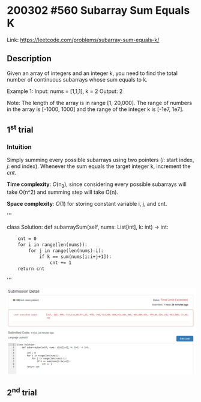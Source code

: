 # 200302 #560 Subarray Sum Equals K
Link: https://leetcode.com/problems/subarray-sum-equals-k/

## Description
Given an array of integers and an integer k, you need to find the total number of continuous subarrays whose sum equals to k.

Example 1:
    Input: nums = [1,1,1], k = 2
    Output: 2

Note:
The length of the array is in range [1, 20,000].
The range of numbers in the array is [-1000, 1000] and the range of the integer k is [-1e7, 1e7].

## 1<sup>st</sup> trial

### Intuition
Simply summing every possible subarrays using two pointers (*i*: start index, *j*: end index). Whenever the sum equals the target integer k, increment the *cnt*.

**Time complexity**: *O*(n<sub>3</sub>), since considering every possible subarrays will take O(n^2) and summing step will take O(n).

**Space complexity**: *O*(1) for storing constant variable i, j, and cnt.

'''

class Solution:
    def subarraySum(self, nums: List[int], k: int) -> int:
        
        cnt = 0
        for i in range(len(nums)):
            for j in range(len(nums)-i):
                if k == sum(nums[i:i+j+1]):
                    cnt += 1
        return cnt
        
'''

![1st trial](https://github.com/minyookim/DailyCoding/blob/master/200302%20%23560%20Subarray%20Sum%20Equals%20K/1st%20trial%20with%20brute%20force%20algorithm.PNG)

## 2<sup>nd</sup> trial
